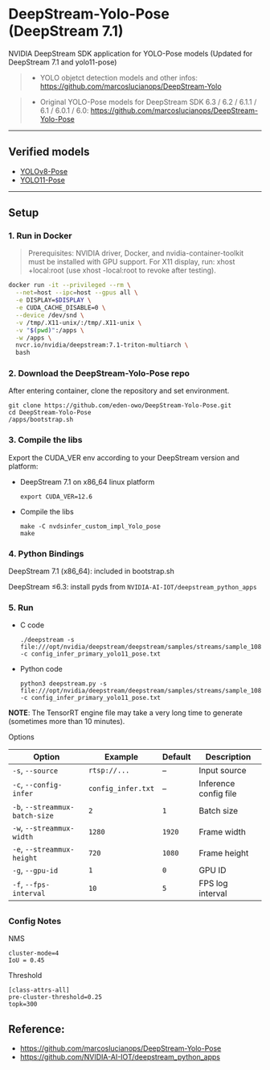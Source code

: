# DeepStream-Yolo-Pose (DeepStream 7.1)

NVIDIA DeepStream SDK application for YOLO-Pose models (Updated for DeepStream 7.1 and yolo11-pose)


> - YOLO objetct detection models and other infos: https://github.com/marcoslucianops/DeepStream-Yolo

> - Original YOLO-Pose models for DeepStream SDK 6.3 / 6.2 / 6.1.1 / 6.1 / 6.0.1 / 6.0: https://github.com/marcoslucianops/DeepStream-Yolo-Pose

---

## Verified models

* [YOLOv8-Pose](https://github.com/ultralytics/ultralytics)
* [YOLO11-Pose](https://github.com/ultralytics/ultralytics)

---

## Setup

### 1. Run in Docker
> Prerequisites: NVIDIA driver, Docker, and nvidia-container-toolkit must be installed with GPU support.
> For X11 display, run: xhost +local:root (use xhost -local:root to revoke after testing).


```bash
docker run -it --privileged --rm \
  --net=host --ipc=host --gpus all \
  -e DISPLAY=$DISPLAY \
  -e CUDA_CACHE_DISABLE=0 \
  --device /dev/snd \
  -v /tmp/.X11-unix/:/tmp/.X11-unix \
  -v "$(pwd)":/apps \
  -w /apps \
  nvcr.io/nvidia/deepstream:7.1-triton-multiarch \
  bash
```

### 2. Download the DeepStream-Yolo-Pose repo

After entering container, clone the repository and set environment.

```
git clone https://github.com/eden-owo/DeepStream-Yolo-Pose.git
cd DeepStream-Yolo-Pose
/apps/bootstrap.sh
```

### 3. Compile the libs

Export the CUDA_VER env according to your DeepStream version and platform:

* DeepStream 7.1 on x86_64 linux platform

  ```
  export CUDA_VER=12.6
  ```

* Compile the libs

  ```
  make -C nvdsinfer_custom_impl_Yolo_pose
  make
  ```

### 4. Python Bindings

  DeepStream 7.1 (x86_64): included in bootstrap.sh

  DeepStream ≤6.3: install pyds from  `NVIDIA-AI-IOT/deepstream_python_apps` 



### 5. Run

* C code

  ```
  ./deepstream -s file:///opt/nvidia/deepstream/deepstream/samples/streams/sample_1080p_h264.mp4 -c config_infer_primary_yolo11_pose.txt
  ```

* Python code

  ```
  python3 deepstream.py -s file:///opt/nvidia/deepstream/deepstream/samples/streams/sample_1080p_h264.mp4 -c config_infer_primary_yolo11_pose.txt
  ```

**NOTE**: The TensorRT engine file may take a very long time to generate (sometimes more than 10 minutes).

Options

| Option | Example | Default | Description |
|--------|---------|---------|-------------|
| `-s`, `--source` | `rtsp://...` | – | Input source |
| `-c`, `--config-infer` | `config_infer.txt` | – | Inference config file |
| `-b`, `--streammux-batch-size` | `2` | `1` | Batch size |
| `-w`, `--streammux-width` | `1280` | `1920` | Frame width |
| `-e`, `--streammux-height` | `720` | `1080` | Frame height |
| `-g`, `--gpu-id` | `1` | `0` | GPU ID |
| `-f`, `--fps-interval` | `10` | `5` | FPS log interval |

##

### Config Notes

NMS
```
cluster-mode=4
IoU = 0.45
```

Threshold
```
[class-attrs-all]
pre-cluster-threshold=0.25
topk=300
```

## Reference: 
* https://github.com/marcoslucianops/DeepStream-Yolo-Pose
* https://github.com/NVIDIA-AI-IOT/deepstream_python_apps
